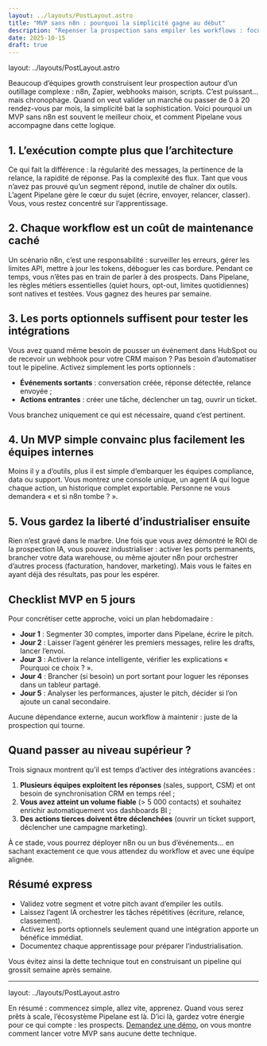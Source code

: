```yaml
---
layout: ../layouts/PostLayout.astro
title: "MVP sans n8n : pourquoi la simplicité gagne au début"
description: "Repenser la prospection sans empiler les workflows : focus sur l’exécution, pas sur l’outillage."
date: 2025-10-15
draft: true
---
```

layout: ../layouts/PostLayout.astro

Beaucoup d’équipes growth construisent leur prospection autour d’un outillage complexe : n8n, Zapier, webhooks maison, scripts. C’est puissant… mais chronophage. Quand on veut valider un marché ou passer de 0 à 20 rendez-vous par mois, la simplicité bat la sophistication. Voici pourquoi un MVP sans n8n est souvent le meilleur choix, et comment Pipelane vous accompagne dans cette logique.

## 1. L’exécution compte plus que l’architecture

Ce qui fait la différence : la régularité des messages, la pertinence de la relance, la rapidité de réponse. Pas la complexité des flux. Tant que vous n’avez pas prouvé qu’un segment répond, inutile de chaîner dix outils. L’agent Pipelane gère le cœur du sujet (écrire, envoyer, relancer, classer). Vous, vous restez concentré sur l’apprentissage.

## 2. Chaque workflow est un coût de maintenance caché

Un scénario n8n, c’est une responsabilité : surveiller les erreurs, gérer les limites API, mettre à jour les tokens, déboguer les cas bordure. Pendant ce temps, vous n’êtes pas en train de parler à des prospects. Dans Pipelane, les règles métiers essentielles (quiet hours, opt-out, limites quotidiennes) sont natives et testées. Vous gagnez des heures par semaine.

## 3. Les ports optionnels suffisent pour tester les intégrations

Vous avez quand même besoin de pousser un événement dans HubSpot ou de recevoir un webhook pour votre CRM maison ? Pas besoin d’automatiser tout le pipeline. Activez simplement les ports optionnels :

- **Événements sortants** : conversation créée, réponse détectée, relance envoyée ;
- **Actions entrantes** : créer une tâche, déclencher un tag, ouvrir un ticket.

Vous branchez uniquement ce qui est nécessaire, quand c’est pertinent.

## 4. Un MVP simple convainc plus facilement les équipes internes

Moins il y a d’outils, plus il est simple d’embarquer les équipes compliance, data ou support. Vous montrez une console unique, un agent IA qui logue chaque action, un historique complet exportable. Personne ne vous demandera « et si n8n tombe ? ».

## 5. Vous gardez la liberté d’industrialiser ensuite

Rien n’est gravé dans le marbre. Une fois que vous avez démontré le ROI de la prospection IA, vous pouvez industrialiser : activer les ports permanents, brancher votre data warehouse, ou même ajouter n8n pour orchestrer d’autres process (facturation, handover, marketing). Mais vous le faites en ayant déjà des résultats, pas pour les espérer.

## Checklist MVP en 5 jours

Pour concrétiser cette approche, voici un plan hebdomadaire :

- **Jour 1** : Segmenter 30 comptes, importer dans Pipelane, écrire le pitch.
- **Jour 2** : Laisser l’agent générer les premiers messages, relire les drafts, lancer l’envoi.
- **Jour 3** : Activer la relance intelligente, vérifier les explications « Pourquoi ce choix ? ».
- **Jour 4** : Brancher (si besoin) un port sortant pour loguer les réponses dans un tableur partagé.
- **Jour 5** : Analyser les performances, ajuster le pitch, décider si l’on ajoute un canal secondaire.

Aucune dépendance externe, aucun workflow à maintenir : juste de la prospection qui tourne.

## Quand passer au niveau supérieur ?

Trois signaux montrent qu’il est temps d’activer des intégrations avancées :

1. **Plusieurs équipes exploitent les réponses** (sales, support, CSM) et ont besoin de synchronisation CRM en temps réel ;
2. **Vous avez atteint un volume fiable** (> 5 000 contacts) et souhaitez enrichir automatiquement vos dashboards BI ;
3. **Des actions tierces doivent être déclenchées** (ouvrir un ticket support, déclencher une campagne marketing).

À ce stade, vous pourrez déployer n8n ou un bus d’événements… en sachant exactement ce que vous attendez du workflow et avec une équipe alignée.

## Résumé express

- Validez votre segment et votre pitch avant d’empiler les outils.
- Laissez l’agent IA orchestrer les tâches répétitives (écriture, relance, classement).
- Activez les ports optionnels seulement quand une intégration apporte un bénéfice immédiat.
- Documentez chaque apprentissage pour préparer l’industrialisation.

Vous évitez ainsi la dette technique tout en construisant un pipeline qui grossit semaine après semaine.

---
layout: ../layouts/PostLayout.astro

En résumé : commencez simple, allez vite, apprenez. Quand vous serez prêts à scale, l’écosystème Pipelane est là. D’ici là, gardez votre énergie pour ce qui compte : les prospects. [Demandez une démo](../#demo), on vous montre comment lancer votre MVP sans aucune dette technique.

